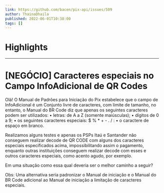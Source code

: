 ```yaml
---
link: https://github.com/bacen/pix-api/issues/509
author: ThainaDhaila
published: 2022-06-01T10:38:00
tags: []
---
```

# Highlights


---
# [NEGÓCIO] Caracteres especiais no Campo  InfoAdicional de QR Codes 
Olá! O Manual de Padrões para Iniciação do Pix estabelece que o campo de InfoAdicional é um Conjunto livre de caracteres, com limite de tamanho, no entanto, o Manual do BR Code diz que apenas os seguintes caracteres podem ser utilizados: • letras: de A a Z (somente maiúsculas); • dígitos de 0 a 9; • os seguintes caracteres especiais: $ % * + - . / : • o caractere de espaço em branco.

Realizamos alguns testes e apenas os PSPs Itaú e Santander não conseguem realizar decode de QR CODE com alguns dos caracteres especiais especificados acima, impossibilitando assim o pagamento, enquanto outras instituições conseguem realizar decode com esses e outros caracteres especiais, como acento agudo, por exemplo.

Em uma situação como essa qual deveria ser o melhor caminho a seguir?

Obs: Uma alternativa seria padronizar o Manual de iniciação e o Manual do BR Code adicional ao Manual de iniciação a limitação de caracteres especiais.